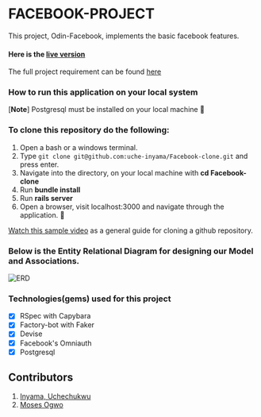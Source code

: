 # FACEBOOK-PROJECT

This project, Odin-Facebook, implements the basic facebook features.

#### Here is the [live version](https://dry-retreat-55732.herokuapp.com)

The full project requirement can be found [here](https://www.theodinproject.com/courses/ruby-on-rails/lessons/final-project)

### How to run this application on your local system
  
  [**Note**] Postgresql must be installed on your local machine :slightly_smiling_face:

### To clone this repository do the following:
1. Open a bash or a windows terminal.
2. Type ```git clone git@github.com:uche-inyama/Facebook-clone.git``` and press enter.
3. Navigate into the directory, on your local machine with **cd Facebook-clone** 
4. Run **bundle install** 
5. Run **rails server**
6. Open a browser, visit localhost:3000 and navigate through the application. :slightly_smiling_face:

[Watch this sample video](https://www.youtube.com/watch?v=5RTHaVvj97I) as a general guide for cloning a github repository.
     
### Below is the Entity Relational Diagram for designing our Model and Associations.
 ![ERD](doc/FacebookERD(2).png)


### Technologies(gems) used for this project
- [x] RSpec with Capybara
- [x] Factory-bot with Faker
- [x] Devise
- [x] Facebook's Omniauth
- [x] Postgresql

## Contributors
1. [Inyama, Uchechukwu](https://github.com/uche-inyama)
2. [Moses Ogwo](https://github.com/mosesogwo)

